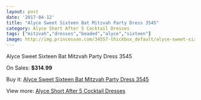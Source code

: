 ```yaml
---
layout: post
date: '2017-04-12'
title: "Alyce Sweet Sixteen Bat Mitzvah Party Dress 3545"
category: Alyce Short After 5 Cocktail Dresses
tags: ["mitzvah","dresses","beaded","alyce","sixteen"]
image: http://img.princessan.com/34557-thickbox_default/alyce-sweet-sixteen-bat-mitzvah-party-dress-3545.jpg
---
```

Alyce Sweet Sixteen Bat Mitzvah Party Dress 3545

On Sales: **$314.99**
<a href="https://www.princessan.com/en/16194-alyce-sweet-sixteen-bat-mitzvah-party-dress-3545.html"><amp-img layout="responsive" width="600" height="600" src="//img.princessan.com/34557-thickbox_default/alyce-sweet-sixteen-bat-mitzvah-party-dress-3545.jpg" alt="Alyce Sweet Sixteen Bat Mitzvah Party Dress 3545 0" /></a>

Buy it: [Alyce Sweet Sixteen Bat Mitzvah Party Dress 3545](https://www.princessan.com/en/16194-alyce-sweet-sixteen-bat-mitzvah-party-dress-3545.html "Alyce Sweet Sixteen Bat Mitzvah Party Dress 3545")

View more: [Alyce Short After 5 Cocktail Dresses](https://www.princessan.com/en/132- "Alyce Short After 5 Cocktail Dresses")